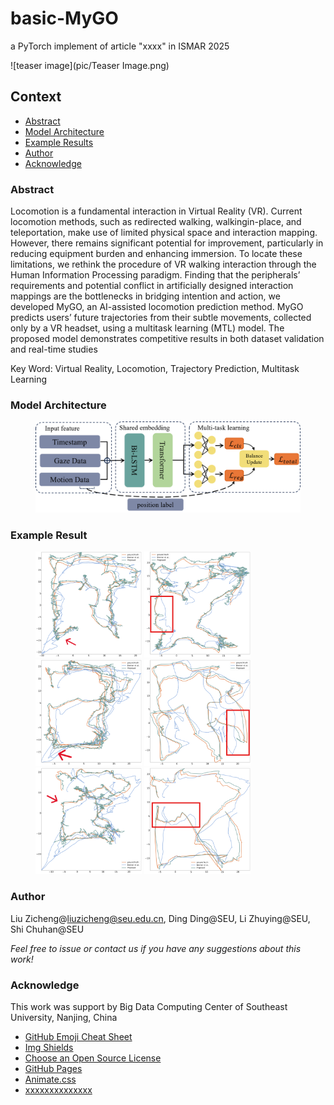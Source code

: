 # basic-MyGO
a PyTorch implement of article "xxxx" in ISMAR 2025

![teaser image](pic/Teaser Image.png)

## Context

- [Abstract](#abstract)
- [Model Architecture](#model-architecture)
- [Example Results](#example-result)
- [Author](#author)
- [Acknowledge](#acknowledge)

### Abstract

Locomotion is a fundamental interaction in Virtual Reality (VR).
Current locomotion methods, such as redirected walking, walkingin-place, and teleportation, make use of limited physical space and
interaction mapping. However, there remains significant potential
for improvement, particularly in reducing equipment burden and
enhancing immersion. To locate these limitations, we rethink the
procedure of VR walking interaction through the Human Information Processing paradigm. Finding that the peripherals’ requirements and potential conflict in artificially designed interaction mappings are the bottlenecks in bridging intention and action, we developed MyGO, an AI-assisted locomotion prediction method. MyGO
predicts users’ future trajectories from their subtle movements, collected only by a VR headset, using a multitask learning (MTL)
model. The proposed model demonstrates competitive results in
both dataset validation and real-time studies

Key Word: Virtual Reality, Locomotion, Trajectory Prediction,
Multitask Learning

### Model Architecture

<figure>
    <img src="pic/model architect_vertical.png"/>
</figure>

### Example Result
<figure class="half">
    <img src="pic/participant1_2Dresult.png" width="170"/>
    <img src="pic/participant3_2Dresult.png" width="170"/>
    <img src="pic/participant4_2Dresult.png" width="170"/>
    <img src="pic/participant5_2Dresult.png" width="170"/>
    <img src="pic/participant8_2Dresult.png" width="170"/>
    <img src="pic/participant11_2Dresult.png" width="170"/>
</figure>

### Author
Liu Zicheng@liuzicheng@seu.edu.cn, Ding Ding@SEU, Li Zhuying@SEU, Shi Chuhan@SEU

 *Feel free to issue or contact us if you have any suggestions about this work!*

### Acknowledge

This work was support by Big Data Computing Center of Southeast University, Nanjing, China

- [GitHub Emoji Cheat Sheet](https://www.webpagefx.com/tools/emoji-cheat-sheet)
- [Img Shields](https://shields.io)
- [Choose an Open Source License](https://choosealicense.com)
- [GitHub Pages](https://pages.github.com)
- [Animate.css](https://daneden.github.io/animate.css)
- [xxxxxxxxxxxxxx](https://connoratherton.com/loaders)

